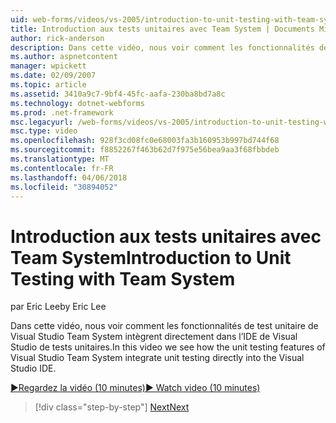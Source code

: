 ```yaml
---
uid: web-forms/videos/vs-2005/introduction-to-unit-testing-with-team-system
title: Introduction aux tests unitaires avec Team System | Documents Microsoft
author: rick-anderson
description: Dans cette vidéo, nous voir comment les fonctionnalités de test unitaire de Visual Studio Team System intègrent directement dans l’IDE de Visual Studio de tests unitaires.
ms.author: aspnetcontent
manager: wpickett
ms.date: 02/09/2007
ms.topic: article
ms.assetid: 3410a9c7-9bf4-45fc-aafa-230ba8bd7a8c
ms.technology: dotnet-webforms
ms.prod: .net-framework
msc.legacyurl: /web-forms/videos/vs-2005/introduction-to-unit-testing-with-team-system
msc.type: video
ms.openlocfilehash: 928f3cd08fc0e68003fa3b160953b997bd744f68
ms.sourcegitcommit: f8852267f463b62d7f975e56bea9aa3f68fbbdeb
ms.translationtype: MT
ms.contentlocale: fr-FR
ms.lasthandoff: 04/06/2018
ms.locfileid: "30894052"
---
```

<a name="introduction-to-unit-testing-with-team-system"></a><span data-ttu-id="a832a-103">Introduction aux tests unitaires avec Team System</span><span class="sxs-lookup"><span data-stu-id="a832a-103">Introduction to Unit Testing with Team System</span></span>
====================
<span data-ttu-id="a832a-104">par Eric Lee</span><span class="sxs-lookup"><span data-stu-id="a832a-104">by Eric Lee</span></span>

<span data-ttu-id="a832a-105">Dans cette vidéo, nous voir comment les fonctionnalités de test unitaire de Visual Studio Team System intègrent directement dans l’IDE de Visual Studio de tests unitaires.</span><span class="sxs-lookup"><span data-stu-id="a832a-105">In this video we see how the unit testing features of Visual Studio Team System integrate unit testing directly into the Visual Studio IDE.</span></span>

[<span data-ttu-id="a832a-106">&#9654;Regardez la vidéo (10 minutes)</span><span class="sxs-lookup"><span data-stu-id="a832a-106">&#9654; Watch video (10 minutes)</span></span>](https://channel9.msdn.com/Blogs/ASP-NET-Site-Videos/introduction-to-unit-testing-with-team-system)

> [!div class="step-by-step"]
> [<span data-ttu-id="a832a-107">Next</span><span class="sxs-lookup"><span data-stu-id="a832a-107">Next</span></span>](introduction-to-testing-web-applications-with-team-system.md)
